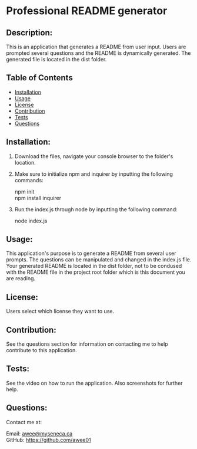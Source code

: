 # Professional README generator


## Description:

This is an application that generates a README from user input. Users are prompted several questions and the README is dynamically generated. The generated file is located in the dist folder.

## Table of Contents

* [Installation](#Installation)
* [Usage](#Usage)
* [License](#License)
* [Contribution](#Contribution)
* [Tests](#Tests)
* [Questions](#Questions)


## Installation:

1. Download the files, navigate your console browser to the folder's location.

2. Make sure to initialize npm and inquirer by inputting the following commands:

    npm init
    <br>
    npm install inquirer

3. Run the index.js through node by inputting the following command:

    node index.js


## Usage:

This application's purpose is to generate a README from several user prompts. The questions can be manipulated and changed in the index.js file. Your generated README is located in the dist folder, not to be condused with the README file in the project root folder which is this document you are reading.


## License:

Users select which license they want to use.

## Contribution:

See the questions section for information on contacting me to help contribute to this application.

## Tests:

See the video on how to run the application. Also screenshots for further help.


## Questions:

Contact me at:

Email: awee@myseneca.ca
<br>
GitHub: https://github.com/awee01
